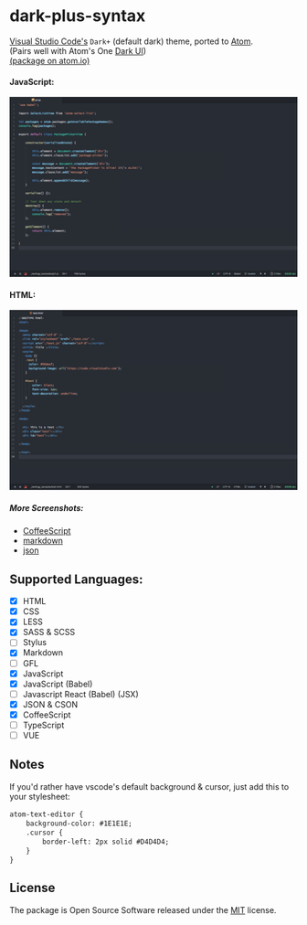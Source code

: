 
# dark-plus-syntax


[Visual Studio Code's](https://github.com/Microsoft/vscode/) `Dark+` (default dark) theme, ported to [Atom](https://github.com/atom/atom/). <br>
(Pairs well with Atom's One [Dark UI](https://atom.io/themes/one-dark-ui)) <br>
[(package on atom.io)](https://atom.io/themes/dark-plus-syntax)

#### JavaScript:
![screenshot](./images/js1.png)

#### HTML:
![html](./images/html.png)


##### More Screenshots:
  - [CoffeeScript](./images/coffee.png)
  - [markdown](./images/markdown.png)
  - [json](./images/json.png)


## Supported Languages:

- [x] HTML
- [x] CSS
- [x] LESS
- [x] SASS & SCSS
- [ ] Stylus
- [x] Markdown
- [ ] GFL
- [x] JavaScript
- [x] JavaScript (Babel)
- [ ] Javascript React (Babel) (JSX)
- [x] JSON & CSON
- [x] CoffeeScript
- [ ] TypeScript
- [ ] VUE

## Notes

If you'd rather have vscode's default background & cursor, just add this to your stylesheet:
```less
atom-text-editor {
    background-color: #1E1E1E;
    .cursor {
        border-left: 2px solid #D4D4D4;
    }
}
```
## License

The package is Open Source Software released under the [MIT](https://github.com/dunstontc/atom-vscode-syntax/blob/master/LICENSE.md) license.
